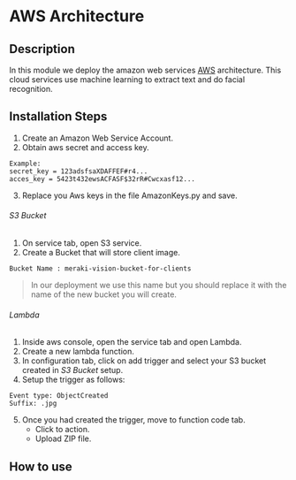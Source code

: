 # AWS Architecture
## Description

In this module we deploy the amazon web services [AWS](https://aws.amazon.com) architecture. This cloud services use machine learning to extract text and do facial recognition.

## Installation Steps

1. Create an Amazon Web Service Account.
2. Obtain aws secret and access key.
```
Example:
secret_key = 123adsfsaXDAFFEF#r4...
acces_key = 5423t432ewsACFASF$32rR#Cwcxasf12...

```
3. Replace you Aws keys in the file AmazonKeys.py and save.

###### S3 Bucket

1. On service tab, open S3 service. 
2. Create a Bucket that will store client image. 
```
Bucket Name : meraki-vision-bucket-for-clients
```
> In our deployment we use this name but you should replace it with the name of the new bucket you will create.




###### Lambda 

1. Inside aws console, open the service tab and open Lambda.
2. Create a new lambda function. 
3. In configuration tab, click on add trigger and select your S3 bucket created in *S3 Bucket* setup. 
4. Setup the trigger as follows:
```
Event type: ObjectCreated
Suffix: .jpg
```
5. Once you had created the trigger, move to function code tab.
   - Click to action.
   - Upload ZIP file.




## How to use